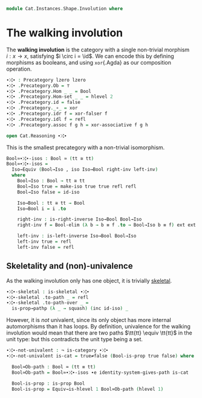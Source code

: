 <!--
```agda
open import Cat.Skeletal
open import Cat.Prelude

open import Data.Bool

import Cat.Reasoning
```
-->

```agda
module Cat.Instances.Shape.Involution where
```

# The walking involution

The **walking involution** is the category with a single non-trivial
morphism $i : x \to x$, satisfying $i \circ i = \id$.  We can encode
this by defining morphisms as booleans, and using `xor`{.Agda} as our
composition operation.

```agda
∙⤮∙ : Precategory lzero lzero
∙⤮∙ .Precategory.Ob = ⊤
∙⤮∙ .Precategory.Hom _ _ = Bool
∙⤮∙ .Precategory.Hom-set _ _ = hlevel 2
∙⤮∙ .Precategory.id = false
∙⤮∙ .Precategory._∘_ = xor
∙⤮∙ .Precategory.idr f = xor-falser f
∙⤮∙ .Precategory.idl f = refl
∙⤮∙ .Precategory.assoc f g h = xor-associative f g h

open Cat.Reasoning ∙⤮∙
```

This is the smallest precategory with a non-trivial isomorphism.

```agda
Bool≃∙⤮∙-isos : Bool ≃ (tt ≅ tt)
Bool≃∙⤮∙-isos =
  Iso→Equiv (Bool→Iso , iso Iso→Bool right-inv left-inv)
  where
    Bool→Iso : Bool → tt ≅ tt
    Bool→Iso true = make-iso true true refl refl
    Bool→Iso false = id-iso

    Iso→Bool : tt ≅ tt → Bool
    Iso→Bool i = i .to

    right-inv : is-right-inverse Iso→Bool Bool→Iso
    right-inv f = Bool-elim (λ b → b ≡ f .to → Bool→Iso b ≡ f) ext ext (f .to) refl

    left-inv : is-left-inverse Iso→Bool Bool→Iso
    left-inv true = refl
    left-inv false = refl
```

## Skeletality and (non)-univalence

As the walking involution only has one object, it is trivially [skeletal].

[skeletal]: Cat.Skeletal.html

```agda
∙⤮∙-skeletal : is-skeletal ∙⤮∙
∙⤮∙-skeletal .to-path _ = refl
∙⤮∙-skeletal .to-path-over _ =
  is-prop→pathp (λ _ → squash) (inc id-iso) _
```

However, it is *not* univalent, since its only object has more internal
automorphisms than it has loops. By definition, univalence for the
walking involution would mean that there are two paths $\tt{tt} \equiv
\tt{tt}$ in the unit type: but this contradicts the unit type being a set.

```agda
∙⤮∙-not-univalent : ¬ is-category ∙⤮∙
∙⤮∙-not-univalent is-cat = true≠false (Bool-is-prop true false) where

  Bool≃Ob-path : Bool ≃ (tt ≡ tt)
  Bool≃Ob-path = Bool≃∙⤮∙-isos ∙e identity-system-gives-path is-cat

  Bool-is-prop : is-prop Bool
  Bool-is-prop = Equiv→is-hlevel 1 Bool≃Ob-path (hlevel 1)
```
